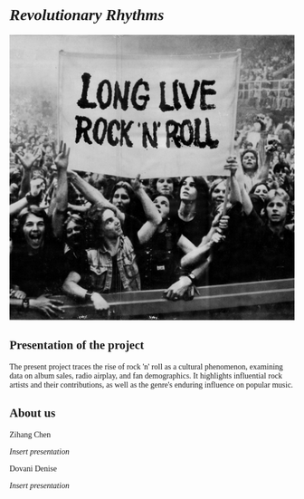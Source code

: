 <!DOCTYPE html>
<html>
<head>
</head>
<body>

<h1 style="font-family:calibri;"> <i> Revolutionary Rhythms </i> </h1>
<img src="img.jpg">

<section>
<h2 style="font-family:calibri;"> Presentation of the project </h2>
<p style="font-family:calibri;"> The present project traces the rise of rock 'n' roll as a cultural phenomenon, examining data on album sales, radio airplay, and fan demographics. It highlights influential rock artists and their contributions, as well as the genre's enduring influence on popular music.</p>
</section>

<section>
<h2 style="font-family:calibri;"> About us </h2>
<p style="font-family:calibri;"> Zihang Chen </p>
  <p style="font-family:calibri;"> <i> Insert presentation </i> </p>
<p style="font-family:calibri;"> Dovani Denise </p>
    <p style="font-family:calibri;"> <i> Insert presentation </i> </p>
</section>

</body>
</html>
